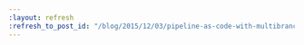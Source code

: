 ```yaml
---
:layout: refresh
:refresh_to_post_id: "/blog/2015/12/03/pipeline-as-code-with-multibranch-workflows-in-jenkins"
---
```

